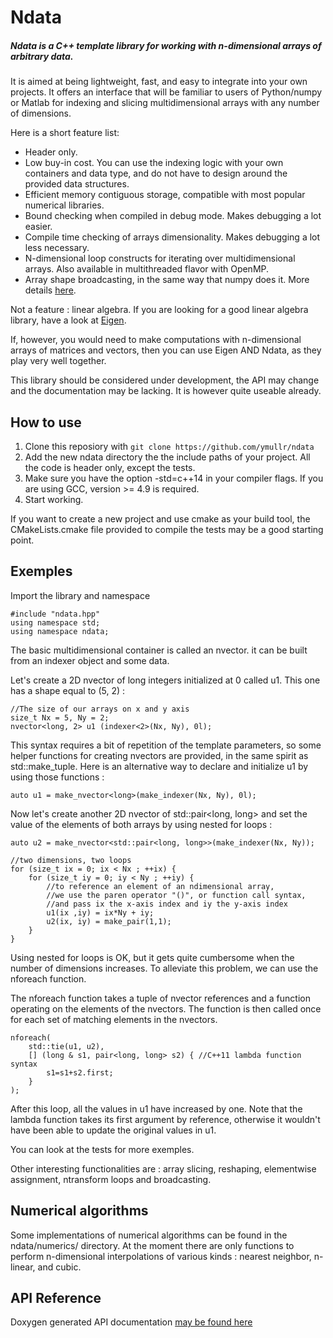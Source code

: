 # Ndata
##### Ndata is a C++ template library for working with n-dimensional arrays of arbitrary data.

It is aimed at being lightweight, fast, and easy to integrate into your own projects. It offers an interface that will be familiar to users of Python/numpy or Matlab for indexing and slicing multidimensional arrays with any number of dimensions.

Here is a short feature list:
* Header only.
* Low buy-in cost. You can use the indexing logic with your own containers and data type, and do not have to design around the provided data structures.
* Efficient memory contiguous storage, compatible with most popular numerical libraries.
* Bound checking when compiled in debug mode. Makes debugging a lot easier.
* Compile time checking of arrays dimensionality. Makes debugging a lot less necessary.
* N-dimensional loop constructs for iterating over multidimensional arrays. Also available in multithreaded flavor with OpenMP.
* Array shape broadcasting, in the same way that numpy does it. More details [here](http://wiki.scipy.org/EricsBroadcastingDoc).

Not a feature : linear algebra. If you are looking for a good linear algebra library, have a look at [Eigen](http://eigen.tuxfamily.org/index.php?title=Main_Page). 

If, however, you would need to make computations with n-dimensional arrays of matrices and vectors, then you can use Eigen AND Ndata, as they play very well together.

This library should be considered under development, the API may change and the documentation may be lacking. It is however quite useable already.

## How to use

1. Clone this reposiory with `git clone https://github.com/ymullr/ndata`
2. Add the new ndata directory the the include paths of your project. All the code is header only, except the tests.
3. Make sure you have the option -std=c++14 in your compiler flags. If you are using GCC, version >= 4.9 is required.
4. Start working.

If you want to create a new project and use cmake as your build tool, the CMakeLists.cmake file provided to compile the 
tests may be a good starting point.

## Exemples

Import the library and namespace

~~~
#include "ndata.hpp"
using namespace std;
using namespace ndata;
~~~

The basic multidimensional container is called an nvector. it can be built from an indexer object and some data.

Let's create a 2D nvector of long integers initialized at 0 called u1. This one has a shape equal to (5, 2) :

~~~
//The size of our arrays on x and y axis
size_t Nx = 5, Ny = 2;
nvector<long, 2> u1 (indexer<2>(Nx, Ny), 0l);
~~~

This syntax requires a bit of repetition of the template parameters, so some helper functions for creating nvectors are provided, in the same spirit as std::make_tuple. Here is an alternative way to declare and initialize u1 by using those functions :

~~~
auto u1 = make_nvector<long>(make_indexer(Nx, Ny), 0l);
~~~

Now let's create another 2D nvector of std::pair<long, long> and set the value of the elements of both arrays by using nested for loops :

~~~
auto u2 = make_nvector<std::pair<long, long>>(make_indexer(Nx, Ny));

//two dimensions, two loops
for (size_t ix = 0; ix < Nx ; ++ix) {
    for (size_t iy = 0; iy < Ny ; ++iy) {
        //to reference an element of an ndimensional array,
        //we use the paren operator "()", or function call syntax,
        //and pass ix the x-axis index and iy the y-axis index
        u1(ix ,iy) = ix*Ny + iy;
        u2(ix, iy) = make_pair(1,1);
    }
}
~~~

Using nested for loops is OK, but it gets quite cumbersome when the number of dimensions increases. To alleviate this problem, we can use the nforeach function.

The nforeach function takes a tuple of nvector references and a function operating on the elements of the nvectors. The function is then called once for each set of matching elements in the nvectors. 

~~~
nforeach(
    std::tie(u1, u2),
    [] (long & s1, pair<long, long> s2) { //C++11 lambda function syntax
        s1=s1+s2.first;
    }
);
~~~

After this loop, all the values in u1 have increased by one. Note that the lambda function takes its first argument by reference, otherwise it wouldn't have been able to update the original values in u1.

You can look at the tests for more exemples.

Other interesting functionalities are : array slicing, reshaping, elementwise assignment, ntransform loops and broadcasting.

## Numerical algorithms

Some implementations of numerical algorithms can be found in the ndata/numerics/ directory. At the moment there are only functions to perform n-dimensional interpolations of various kinds : nearest neighbor, n-linear, and cubic. 

## API Reference

Doxygen generated API documentation [may be found here](http://ymullr.github.io/ndata/doc/index.html)
